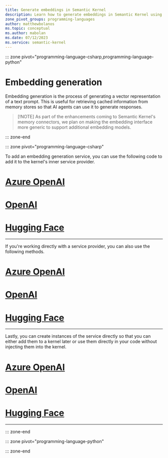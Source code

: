 ```yaml
---
title: Generate embeddings in Semantic Kernel
description: Learn how to generate embeddings in Semantic Kernel using Azure OpenAI, OpenAI, and Hugging Face.
zone_pivot_groups: programming-languages
author: matthewbolanos
ms.topic: conceptual
ms.author: mabolan
ms.date: 07/12/2023
ms.service: semantic-kernel
---
```



::: zone pivot="programming-language-csharp,programming-language-python"

# Embedding generation

Embedding generation is the process of generating a vector representation of a text prompt. This is useful for retrieving cached information from memory stores so that AI agents can use it to generate responses.

> [!NOTE] As part of the enhancements coming to Semantic Kernel's memory connectors, we plan on making the embedding interface more generic to support additional embedding models.

::: zone-end

::: zone pivot="programming-language-csharp"

To add an embedding generation service, you can use the following code to add it to the kernel's inner service provider.

# [Azure OpenAI](#tab/AzureOpenAI)

# [OpenAI](#tab/OpenAI)

# [Hugging Face](#tab/HuggingFace)

---

If you're working directly with a service provider, you can also use the following methods.

# [Azure OpenAI](#tab/AzureOpenAI)

# [OpenAI](#tab/OpenAI)

# [Hugging Face](#tab/HuggingFace)

---

Lastly, you can create instances of the service directly so that you can either add them to a kernel later or use them directly in your code without injecting them into the kernel.

# [Azure OpenAI](#tab/AzureOpenAI)

# [OpenAI](#tab/OpenAI)

# [Hugging Face](#tab/HuggingFace)

---

::: zone-end

::: zone pivot="programming-language-python"

::: zone-end